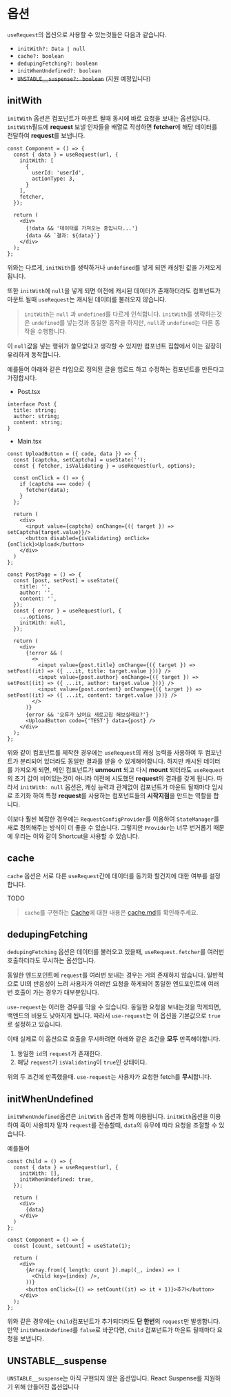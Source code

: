 # 옵션
`useRequest`의 옵션으로 사용할 수 있는것들은 다음과 같습니다.
* `initWith?: Data | null`
* `cache?: boolean`
* `dedupingFetching?: boolean`
* `initWhenUndefined?: boolean`
* ~~`UNSTABLE__suspense?: boolean`~~ (지원 예정입니다)

## initWith
`initWith` 옵션은 컴포넌트가 마운트 될때 동시에 바로 요청을 보내는 옵션입니다. `initWith`필드에 **request** 보낼 인자들을 배열로 작성하면 **fetcher**에 해당 데이터를 전달하여 **request**를 보냅니다.

```tsx
const Component = () => {
  const { data } = useRequest(url, {
    initWith: [
      {
        userId: 'userId',
        actionType: 3,
      }
    ],
    fetcher,
  });

  return (
    <div>
      {!data && '데이터를 가져오는 중입니다...'}
      {data && `결과: ${data}`}
    </div>
  );
};
```

위와는 다르게, `initWith`를 생략하거나 `undefined`를 넣게 되면 캐싱된 값을 가져오게 됩니다.

또한 `initWith`에 `null`을 넣게 되면 이전에 캐시된 데이터가 존재하더라도 컴포넌트가 마운트 될때 `useRequest`는 캐시된 데이터를 불러오지 않습니다.

> `initWith`는 `null` 과 `undefined`를 다르게 인식합니다. `initWith`를 생략하는것은 `undefined`를 넣는것과 동일한 동작을 하지만, `null`과 `undefined`는 다른 동작을 수행합니다.

이 `null`값을 넣는 행위가 쓸모없다고 생각할 수 있지만 컴포넌트 집합에서 이는 굉장히 유리하게 동작합니다.

예를들어 아래와 같은 타입으로 정의된 글을 업로드 하고 수정하는 컴포넌트를 만든다고 가정합시다.

* Post.tsx
```tsx
interface Post {
  title: string;
  author: string;
  content: string;
}
```

* Main.tsx
```tsx
const UploadButton = ({ code, data }) => {
  const [captcha, setCaptcha] = useState('');
  const { fetcher, isValidating } = useRequest(url, options);

  const onClick = () => {
    if (captcha === code) {
      fetcher(data);
    }
  };

  return (
    <div>
      <input value={captcha} onChange={({ target }) => setCaptcha(target.value)}/>
      <button disabled={isValidating} onClick={onClick}>Upload</button>
    </div>
  )
};

const PostPage = () => {
  const [post, setPost] = useState({
    title: '',
    author: '',
    content: '',
  });
  const { error } = useRequest(url, {
    ...options,
    initWith: null,
  });

  return (
    <div>
      {!error && (
        <>
          <input value={post.title} onChange={({ target }) => setPost((it) => ({ ...it, title: target.value }))} />
          <input value={post.author} onChange={({ target }) => setPost((it) => ({ ...it, author: target.value }))} />
          <input value={post.content} onChange={({ target }) => setPost((it) => ({ ...it, content: target.value }))} />
        </>
      )}
      {error && '오류가 났어요 새로고침 해보실래요?'}
      <UploadButton code={'TEST'} data={post} />
    </div>
  );
};
```
위와 같이 컴포넌트를 제작한 경우에는 `useRequest`의 캐싱 능력을 사용하여 두 컴포넌트가 분리되어 있더라도 동일한 결과를 받을 수 있게해야합니다. 하지만 캐시된 데이터를 가져오게 되면, 메인 컴포넌트가 **unmount** 되고 다시 **mount** 되더라도 `useRequest`의 초기 값이 비어있는것이 아니라 이전에 시도했던 **request**의 결과를 갖게 됩니다.
따라서 `initWith: null` 옵션은, 캐싱 능력과 관계없이 컴포넌트가 마운트 될때마다 임시로 초기화 하여 특정 **request**를 사용하는 컴포넌트들의 **시작지점**을 만드는 역할을 합니다.

이보다 훨씬 복잡한 경우에는 `RequestConfigProvider`를 이용하여 `StateManager`를 새로 정의해주는 방식이 더 좋을 수 있습니다. 그렇지만 `Provider`는 너무 번거롭기 때문에 우리는 이와 같이 Shortcut을 사용할 수 있습니다.

## cache
`cache` 옵션은 서로 다른 `useRequest`간에 데이터를 동기화 할건지에 대한 여부를 설정합니다.

TODO

> `cache`를 구현하는 [Cache](./cache.md)에 대한 내용은 [cache.md](./cache.md)를 확인해주세요.

## dedupingFetching
`dedupingFetching` 옵션은 데이터를 불러오고 있을때, `useRequest.fetcher`를 여러번 호출하더라도 무시하는 옵션입니다.

동일한 엔드포인트에 `request`를 여러번 보내는 경우는 거의 존재하지 않습니다. 일반적으로 UI의 반응성이 느려 사용자가 여러번 요청을 하게되어 동일한 엔드포인트에 여러번 호출이 가는 경우가 대부분입니다.

`use-request`는 이러한 경우를 막을 수 있습니다. 동일한 요청을 보내는것을 막게되면, 백엔드의 비용도 낮아지게 됩니다. 따라서 `use-request`는 이 옵션을 기본값으로 `true`로 설정하고 있습니다.

이때 실제로 이 옵션으로 호출을 무시하려면 아래와 같은 조건을 **모두** 만족해야합니다.
1. 동일한 `id`의 `request`가 존재한다.
1. 해당 `request`가 `isValidating`이 `true`인 상태이다.

위의 두 조건에 만족했을때. `use-request`는 사용자가 요청한 fetch를 **무시**합니다. 

## initWhenUndefined
`initWhenUndefined`옵션은 `initWith` 옵션과 함께 이용됩니다.
`initWith`옵션을 이용하여 훅이 사용되자 말자 `request`를 전송할때, `data`의 유무에 따라 요청을 조절할 수 있습니다.

예를들어
```tsx
const Child = () => {
  const { data } = useRequest(url, {
    initWith: [],
    initWhenUndefined: true,
  });

  return (
    <div>
      {data}
    </div>
  )
};

const Component = () => {
  const [count, setCount] = useState(1);
  
  return (
    <div>
      {Array.from({ length: count }).map((_, index) => (
        <Child key={index} />,
      ))}
      <button onClick={() => setCount((it) => it + 1)}>추가</button>
    </div>
  );
};
```
위와 같은 경우에는 `Child`컴포넌트가 추가되더라도 **단 한번**의 `request`만 발생합니다. 만약 `initWhenUndefined`를 `false`로 바꾼다면, `Child` 컴포넌트가 마운트 될때마다 요청을 보냅니다.

## UNSTABLE__suspense
`UNSTABLE__suspense`는 아직 구현되지 않은 옵션입니다. React Suspense를 지원하기 위해 만들어진 옵션입니다
